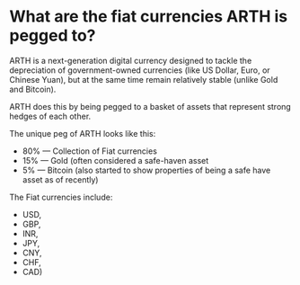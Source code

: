 # What are the fiat currencies ARTH is pegged to?

ARTH is a next-generation digital currency designed to tackle the depreciation of government-owned currencies \(like US Dollar, Euro, or Chinese Yuan\), but at the same time remain relatively stable \(unlike Gold and Bitcoin\).

ARTH does this by being pegged to a basket of assets that represent strong hedges of each other.

The unique peg of ARTH looks like this:

* 80% — Collection of Fiat currencies
* 15% — Gold \(often considered a safe-haven asset
* 5% — Bitcoin \(also started to show properties of being a safe have asset as of recently\)

The Fiat currencies include:

* USD,
* GBP,
* INR,
* JPY,
* CNY,
* CHF,
* CAD\)

